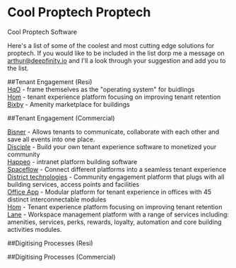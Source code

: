 # Cool Proptech Proptech
Cool Proptech Software

Here's a list of some of the coolest and most cutting edge solutions for  proptech. If you would like to be included in the list dorp me a message on arthur@deepfinity.io and I'll a look through your suggestion and add you to the list.  

##Tenant Engagement (Resi)  
[HqO](https://www.hqo.co) - frame themselves as the "operating system" for buidlings  
[Hom](https://www.iamhom.com/) - tenant experience platform focusing on improving tenant retention   
[Bixby](https://www.livebixby.co/) - Amenity marketplace for buildings  


##Tenant Engagement (Commercial)

[Bisner](https://bisner.com/community?utm_campaign=c002&utm_medium=Ad&utm_source=Capterra) - Allows tenants to communicate, collaborate with each other and save all events into one place.  
[Disciple](https://www.disciplemedia.com/community-engagement-software/?utm_source=paid&utm_medium=capterra&utm_campaign=community_software&utm_term=community_software&capterra=capterra) - Build your own tenant experience software to monetized your community  
[Happeo](https://www.happeo.com/intranet-software-feature?utm_source=capterra&utm_medium=cpc&utm_term=Community&utm_channel=capterra) -  intranet platform building software  
[Spaceflow](https://spaceflow.io/en/our-product/?gclid=CjwKCAjw_qb3BRAVEiwAvwq6VrmNW1dlm2E0wViJ0kkRm5U83KGb3FI6GfBLGCFBmSMnDLwLtvMdthoCADwQAvD_BwE) - Connect different platforms into a seamless tenant experience  
[District technologies](https://district-tech.com/) - Community engagement platform that plugs with all building services, access points and facilities  
[Office App](https://getofficeapp.com/) - Modular platform for tenant experience in offices with 45 distinct interconnectable modules  
[Hom](https://www.iamhom.com/) - Tenant experience platform focusing on improving tenant retention   
[Lane](https://www.joinlane.com/managers/) - Workspace management platform with a range of services including: amenities, services, perks, rewards, loyalty, automation and core building activities modules.   


##Digitising Processes (Resi)



##Digitising Processes (Commercial)
